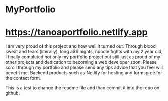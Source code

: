 # MyPortfolio

# https://tanoaportfolio.netlify.app

I am very proud of this project and how well it turned out. Through blood sweat and tears (literally), long a$$ nights, noodle fights with my 2 year old, I finally completed not only my portfolio project but still just as proud of my other projects and dedication to becoming a web developer soon. Please scroll through my portfolio and please send any tips advice that you feel will benefit me. Backend products such as Netlify for hosting and formspree for the contact form.

This is a test to change the readme file and than commit it into the repo on github.
